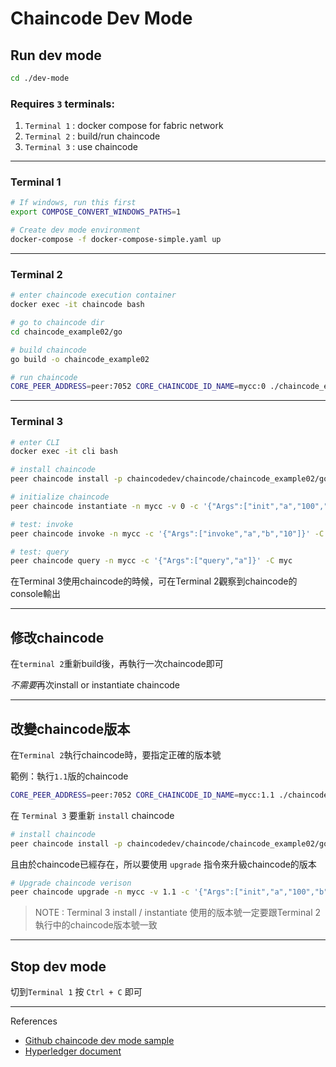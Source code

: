 # Chaincode Dev Mode

## Run dev mode

```sh
cd ./dev-mode
```

### Requires `3` terminals:
1. `Terminal 1` : docker compose for fabric network
2. `Terminal 2` : build/run chaincode
3. `Terminal 3` : use chaincode
---
### Terminal 1
```sh
# If windows, run this first
export COMPOSE_CONVERT_WINDOWS_PATHS=1

# Create dev mode environment
docker-compose -f docker-compose-simple.yaml up
```
---
### Terminal 2
```sh
# enter chaincode execution container
docker exec -it chaincode bash

# go to chaincode dir
cd chaincode_example02/go

# build chaincode
go build -o chaincode_example02

# run chaincode
CORE_PEER_ADDRESS=peer:7052 CORE_CHAINCODE_ID_NAME=mycc:0 ./chaincode_example02
```
---
### Terminal 3
```sh
# enter CLI
docker exec -it cli bash

# install chaincode
peer chaincode install -p chaincodedev/chaincode/chaincode_example02/go -n mycc -v 0

# initialize chaincode
peer chaincode instantiate -n mycc -v 0 -c '{"Args":["init","a","100","b","200"]}' -C myc

# test: invoke
peer chaincode invoke -n mycc -c '{"Args":["invoke","a","b","10"]}' -C myc

# test: query
peer chaincode query -n mycc -c '{"Args":["query","a"]}' -C myc
```

在Terminal 3使用chaincode的時候，可在Terminal 2觀察到chaincode的console輸出

---

## 修改chaincode

在`terminal 2`重新build後，再執行一次chaincode即可

*不需要*再次install or instantiate chaincode

---

## 改變chaincode版本

在`Terminal 2`執行chaincode時，要指定正確的版本號

範例：執行`1.1`版的chaincode
```sh
CORE_PEER_ADDRESS=peer:7052 CORE_CHAINCODE_ID_NAME=mycc:1.1 ./chaincode_example02
```

在 `Terminal 3` 要重新 `install` chaincode

```sh
# install chaincode
peer chaincode install -p chaincodedev/chaincode/chaincode_example02/go -n mycc -v 1.1
```

且由於chaincode已經存在，所以要使用 `upgrade` 指令來升級chaincode的版本

```sh
# Upgrade chaincode verison
peer chaincode upgrade -n mycc -v 1.1 -c '{"Args":["init","a","100","b","200"]}' -C myc
```

>NOTE : Terminal 3 install / instantiate 使用的版本號一定要跟Terminal 2執行中的chaincode版本號一致

---

## Stop dev mode
切到`Terminal 1` 按 `Ctrl + C` 即可

---
References
- [Github chaincode dev mode sample](https://github.com/hyperledger/fabric-samples/tree/release-1.3/chaincode-docker-devmode)
- [Hyperledger document](https://hyperledger-fabric.readthedocs.io/en/release-1.2/peer-chaincode-devmode.html)